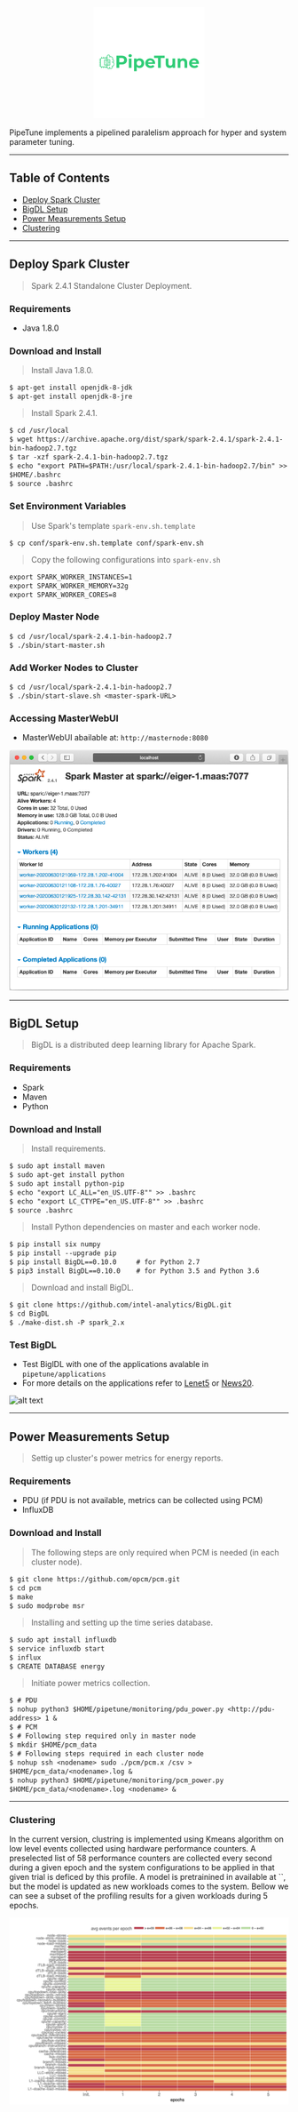 <p align="center"><img src="https://github.com/isabellyrocha/pipetune/blob/master/documentation/pipetune.png" /></p>

PipeTune implements a pipelined paralelism approach for hyper and system parameter tuning.

---

## Table of Contents

- [Deploy Spark Cluster](#spark.deployment)
- [BigDL Setup](#bigdl.setup)
- [Power Measurements Setup](#power.measurements)
- [Clustering](#clustering)

---

<a name="spark.deployment"></a>
## Deploy Spark Cluster

> Spark 2.4.1 Standalone Cluster Deployment.

### Requirements

- Java 1.8.0

### Download and Install

> Install Java 1.8.0.

```Shell
$ apt-get install openjdk-8-jdk
$ apt-get install openjdk-8-jre
```

> Install Spark 2.4.1.

```Shell
$ cd /usr/local
$ wget https://archive.apache.org/dist/spark/spark-2.4.1/spark-2.4.1-bin-hadoop2.7.tgz
$ tar -xzf spark-2.4.1-bin-hadoop2.7.tgz
$ echo "export PATH=$PATH:/usr/local/spark-2.4.1-bin-hadoop2.7/bin" >> $HOME/.bashrc
$ source .bashrc
```

### Set Environment Variables

> Use Spark's template `spark-env.sh.template`

```Shell
$ cp conf/spark-env.sh.template conf/spark-env.sh
```

> Copy the following configurations into `spark-env.sh`

```
export SPARK_WORKER_INSTANCES=1
export SPARK_WORKER_MEMORY=32g
export SPARK_WORKER_CORES=8
```

### Deploy Master Node

```Shell
$ cd /usr/local/spark-2.4.1-bin-hadoop2.7
$ ./sbin/start-master.sh
```

### Add Worker Nodes to Cluster

```Shell
$ cd /usr/local/spark-2.4.1-bin-hadoop2.7
$ ./sbin/start-slave.sh <master-spark-URL>
```

### Accessing MasterWebUI

- MasterWebUI abailable at: `http://masternode:8080`

![alt text](https://github.com/isabellyrocha/pipetune/raw/master/documentation/spark_master_web.png?raw=true)

---

<a name="bigdl.setup"></a>
## BigDL Setup

> BigDL is a distributed deep learning library for Apache Spark.

### Requirements

- Spark
- Maven
- Python

<a name="install.bigdl.dependencies"></a>
### Download and Install

> Install requirements.
```Shell
$ sudo apt install maven
$ sudo apt-get install python
$ sudo apt install python-pip
$ echo "export LC_ALL="en_US.UTF-8"" >> .bashrc
$ echo "export LC_CTYPE="en_US.UTF-8"" >> .bashrc
$ source .bashrc
```

> Install Python dependencies on master and each worker node.
```Shell
$ pip install six numpy
$ pip install --upgrade pip
$ pip install BigDL==0.10.0     # for Python 2.7
$ pip3 install BigDL==0.10.0    # for Python 3.5 and Python 3.6
```

> Download and install BigDL.

```Shell
$ git clone https://github.com/intel-analytics/BigDL.git
$ cd BigDL
$ ./make-dist.sh -P spark_2.x
```
### Test BigDL

- Test BiglDL with one of the applications avalable in `pipetune/applications`
- For more details on the applications refer to [Lenet5](https://github.com/isabellyrocha/pipetune/tree/master/applications/lenet5) or [News20](https://github.com/isabellyrocha/pipetune/tree/master/applications/news20).

![alt text](https://github.com/isabellyrocha/pipetune/blob/master/documentation/bigdl_test.gif?raw=true)

---
<a name="power.measurements"></a>
## Power Measurements Setup
> Settig up cluster's power metrics for energy reports.

### Requirements

- PDU (if PDU is not available, metrics can be collected using PCM)
- InfluxDB

### Download and Install
> The following steps are only required when PCM is needed (in each cluster node).
```Shell
$ git clone https://github.com/opcm/pcm.git
$ cd pcm
$ make
$ sudo modprobe msr
```

> Installing and setting up the time series database.
```Shell
$ sudo apt install influxdb
$ service influxdb start
$ influx
$ CREATE DATABASE energy
```

> Initiate power metrics collection.
```Shell
$ # PDU
$ nohup python3 $HOME/pipetune/monitoring/pdu_power.py <http://pdu-address> 1 &
$ # PCM 
$ # Following step required only in master node
$ mkdir $HOME/pcm_data
$ # Following steps required in each cluster node
$ nohup ssh <nodename> sudo ./pcm/pcm.x /csv > $HOME/pcm_data/<nodename>.log &
$ nohup python3 $HOME/pipetune/monitoring/pcm_power.py $HOME/pcm_data/<nodename>.log <nodename> &
```
---
### Clustering

In the current version, clustring is implemented using Kmeans algorithm on low level events collected using hardware performance counters. A preselected list of 58 performance counters are collected every second during a given epoch and the system configurations to be applied in that given trial is deficed by this profile. A model is pretrainined in available at ``, but the model is updated as new workloads comes to the system. Bellow we can see a subset of the profiling results for a given workloads during 5 epochs.

![alt text](https://github.com/isabellyrocha/pipetune/blob/master/documentation/profiling.png?raw=true)

